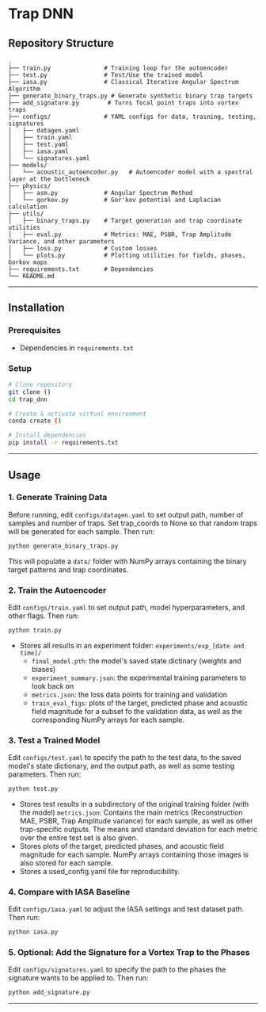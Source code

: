 # Trap DNN


## Repository Structure
```
.
├── train.py               # Training loop for the autoencoder
├── test.py                # Test/Use the trained model
├── iasa.py                # Classical Iterative Angular Spectrum Algorithm 
├── generate_binary_traps.py # Generate synthetic binary trap targets
├── add_signature.py        # Turns focal point traps into vortex traps
├── configs/               # YAML configs for data, training, testing, signatures
│   ├── datagen.yaml
│   ├── train.yaml
│   ├── test.yaml
│   ├── iasa.yaml
│   └── signatures.yaml
├── models/                
│   └── acoustic_autoencoder.py   # Autoencoder model with a spectral layer at the bottleneck
├── physics/
│   ├── asm.py             # Angular Spectrum Method 
│   └── gorkov.py          # Gor'kov potential and Laplacian calculation
├── utils/
│   ├── binary_traps.py    # Target generation and trap coordinate utilities
│   ├── eval.py            # Metrics: MAE, PSBR, Trap Amplitude Variance, and other parameters
│   ├── loss.py            # Custom losses 
│   └── plots.py           # Plotting utilities for fields, phases, Gorkov maps
├── requirements.txt       # Dependencies
└── README.md
```

---

## Installation

### Prerequisites

- Dependencies in `requirements.txt`

### Setup
```bash
# Clone repository
git clone ()
cd trap_dnn

# Create & activate virtual environment
conda create ()

# Install dependencies
pip install -r requirements.txt
```

---

## Usage

### 1. Generate Training Data
Before running, edit `configs/datagen.yaml` to set output path, number of samples and number of traps. Set trap_coords to None so that random traps will be generated for each sample.
Then run:
```bash
python generate_binary_traps.py
```
This will populate a `data/` folder with NumPy arrays containing the binary target patterns and trap coordinates.

### 2. Train the Autoencoder
Edit `configs/train.yaml` to set output path, model hyperparameters, and other flags. 
Then run:
```bash
python train.py
```
- Stores all results in an experiment folder: `experiments/exp_[date and time]/`
  - `final_model.pth`: the model's saved state dictinary (weights and biases)
  - `experiment_summary.json`: the experimental training parameters to look back on
  - `metrics.json`: the loss data points for training and validation
  - `train_eval_figs`: plots of the target, predicted phase and acoustic field magnitude for a subset fo the validation data, as well as the corresponding NumPy arrays for each sample.


### 3. Test a Trained Model
Edit `configs/test.yaml` to specify the path to the test data, to the saved model's state dictionary, and the output path, as well as some testing parameters.
Then run:
```bash
python test.py 
```
- Stores test results in a subdirectory of the original training folder (with the model)
  `metrics.json`: Contains the main metrics (Reconstruction MAE, PSBR, Trap Amplitude variance) for each sample, as well as other trap-specific outputs. The means and standard deviation for each metric over the entire test set is also given. 
- Stores plots of the target, predicted phases, and acoustic field magnitude for each sample. NumPy arrays containing those images is also stored for each sample. 
- Stores a used_config.yaml file for reproducibility.


### 4. Compare with IASA Baseline
Edit `configs/iasa.yaml` to adjust the IASA settings and test dataset path.  
Then run:
```bash
python iasa.py
```

### 5. Optional: Add the Signature for a Vortex Trap to the Phases 
Edit `configs/signatures.yaml` to specify the path to the phases the signature wants to be applied to. 
Then run:
```bash
python add_signature.py
```
---

